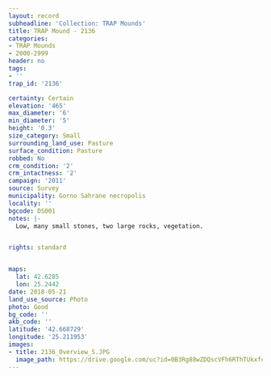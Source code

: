 ```yaml
---
layout: record
subheadline: 'Collection: TRAP Mounds'
title: TRAP Mound - 2136
categories:
- TRAP Mounds
- 2000-2999
header: no
tags:
- ''
trap_id: '2136'

certainty: Certain
elevation: '465'
max_diameter: '6'
min_diameter: '5'
height: '0.3'
size_category: Small
surrounding_land_use: Pasture
surface_condition: Pasture
robbed: No
crm_condition: '2'
crm_intactness: '2'
campaign: '2011'
source: Survey
municipality: Gorno Sahrane necropolis
locality: ''
bgcode: DS001
notes: |-
  Low, many small stones, two large rocks, vegetation.


rights: standard


maps:
  lat: 42.6285
  lon: 25.2442
date: 2018-05-21
land_use_source: Photo
photo: Good
bg_code: ''
akb_code: ''
latitude: '42.668729'
longitude: '25.211953'
images:
- title: 2136_Overview_S.JPG
  image_path: https://drive.google.com/uc?id=0B3Rg88wZDQscVFh6RThTUkxfcVU
---
```

